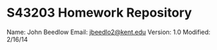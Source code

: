 S43203 Homework Repository
===========================

Name:  John Beedlow
Email:  jbeedlo2@kent.edu
Version: 1.0
Modified: 2/16/14
